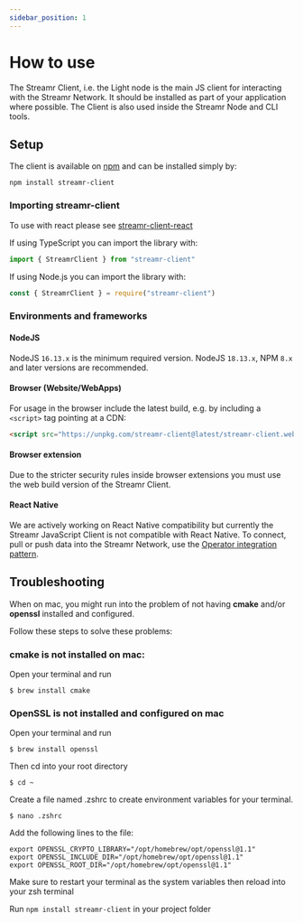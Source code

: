 ```yaml
---
sidebar_position: 1
---
```


# How to use

The Streamr Client, i.e. the Light node is the main JS client for interacting with the Streamr Network. It should be installed as part of your application where possible. The Client is also used inside the Streamr Node and CLI tools.

<!-- TODO explainer on what the client is, and how it fits into the network. API ref and so on. Link to Streams section. -->

## Setup

The client is available on [npm](https://www.npmjs.com/package/streamr-client) and can be installed simply by:

```
npm install streamr-client
```

### Importing streamr-client

To use with react please see [streamr-client-react](https://github.com/streamr-dev/streamr-client-react)

If using TypeScript you can import the library with:

```js
import { StreamrClient } from "streamr-client"
```

If using Node.js you can import the library with:

```js
const { StreamrClient } = require("streamr-client")
```

### Environments and frameworks

#### NodeJS

NodeJS `16.13.x` is the minimum required version. NodeJS `18.13.x`, NPM `8.x` and later versions are recommended.

#### Browser (Website/WebApps)

For usage in the browser include the latest build, e.g. by including a `<script>` tag pointing at a CDN:

```html
<script src="https://unpkg.com/streamr-client@latest/streamr-client.web.js"></script>
```

#### Browser extension

Due to the stricter security rules inside browser extensions you must use the web build version of the Streamr Client.

#### React Native

We are actively working on React Native compatibility but currently the Streamr JavaScript Client is not compatible with React Native. To connect, pull or push data into the Streamr Network, use the [Operator integration pattern](https://streamr.network/docs/streamr-network/connecting-applications).

## Troubleshooting

When on mac, you might run into the problem of not having **cmake** and/or **openssl** installed and configured.

Follow these steps to solve these problems:

### cmake is not installed on mac:

Open your terminal and run

```shell
$ brew install cmake
```

### OpenSSL is not installed and configured on mac

Open your terminal and run

```shell
$ brew install openssl
```

Then cd into your root directory

```shell
$ cd ~
```

Create a file named .zshrc to create environment variables for your terminal.

```shell
$ nano .zshrc
```

Add the following lines to the file:

```
export OPENSSL_CRYPTO_LIBRARY="/opt/homebrew/opt/openssl@1.1"
export OPENSSL_INCLUDE_DIR="/opt/homebrew/opt/openssl@1.1"
export OPENSSL_ROOT_DIR="/opt/homebrew/opt/openssl@1.1"
```

Make sure to restart your terminal as the system variables then reload into your zsh terminal

Run `npm install streamr-client` in your project folder
